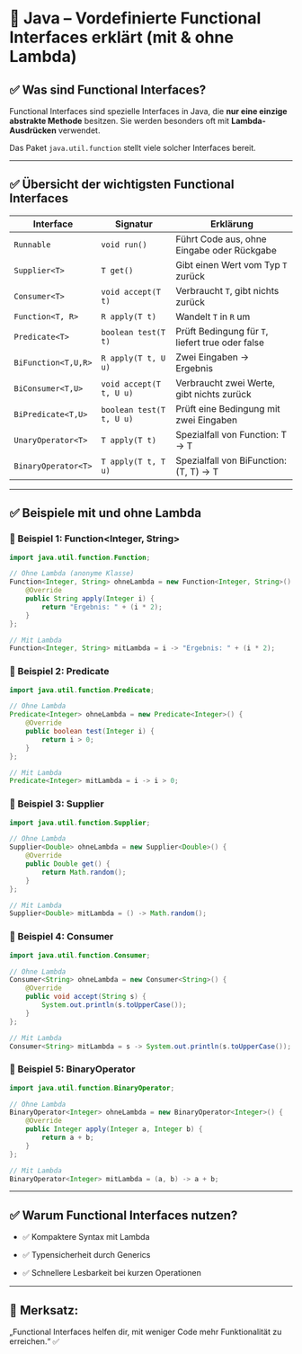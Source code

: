 # 📖 Java – Vordefinierte Functional Interfaces erklärt (mit & ohne Lambda)

## ✅ Was sind Functional Interfaces?

Functional Interfaces sind spezielle Interfaces in Java, die **nur eine einzige abstrakte Methode** besitzen. Sie werden besonders oft mit **Lambda-Ausdrücken** verwendet.

Das Paket `java.util.function` stellt viele solcher Interfaces bereit.

---

## ✅ Übersicht der wichtigsten Functional Interfaces

| Interface               | Signatur                        | Erklärung                                            |
|--------------------------|----------------------------------|------------------------------------------------------|
| `Runnable`               | `void run()`                    | Führt Code aus, ohne Eingabe oder Rückgabe           |
| `Supplier<T>`            | `T get()`                       | Gibt einen Wert vom Typ `T` zurück                   |
| `Consumer<T>`            | `void accept(T t)`              | Verbraucht `T`, gibt nichts zurück                   |
| `Function<T, R>`         | `R apply(T t)`                  | Wandelt `T` in `R` um                                |
| `Predicate<T>`           | `boolean test(T t)`             | Prüft Bedingung für `T`, liefert true oder false    |
| `BiFunction<T,U,R>`      | `R apply(T t, U u)`             | Zwei Eingaben → Ergebnis                             |
| `BiConsumer<T,U>`        | `void accept(T t, U u)`         | Verbraucht zwei Werte, gibt nichts zurück            |
| `BiPredicate<T,U>`       | `boolean test(T t, U u)`        | Prüft eine Bedingung mit zwei Eingaben               |
| `UnaryOperator<T>`       | `T apply(T t)`                  | Spezialfall von Function: T → T                      |
| `BinaryOperator<T>`      | `T apply(T t, T u)`             | Spezialfall von BiFunction: (T, T) → T               |

---

## ✅ Beispiele mit und ohne Lambda

### 🎁 Beispiel 1: Function<Integer, String>

```java
import java.util.function.Function;

// Ohne Lambda (anonyme Klasse)
Function<Integer, String> ohneLambda = new Function<Integer, String>() {
    @Override
    public String apply(Integer i) {
        return "Ergebnis: " + (i * 2);
    }
};

// Mit Lambda
Function<Integer, String> mitLambda = i -> "Ergebnis: " + (i * 2);
```

### 🎁 Beispiel 2: Predicate<Integer>

```java
import java.util.function.Predicate;

// Ohne Lambda
Predicate<Integer> ohneLambda = new Predicate<Integer>() {
    @Override
    public boolean test(Integer i) {
        return i > 0;
    }
};

// Mit Lambda
Predicate<Integer> mitLambda = i -> i > 0;
```

### 🎁 Beispiel 3: Supplier<Double>

```java
import java.util.function.Supplier;

// Ohne Lambda
Supplier<Double> ohneLambda = new Supplier<Double>() {
    @Override
    public Double get() {
        return Math.random();
    }
};

// Mit Lambda
Supplier<Double> mitLambda = () -> Math.random();
```

### 🎁 Beispiel 4: Consumer<String>

```java
import java.util.function.Consumer;

// Ohne Lambda
Consumer<String> ohneLambda = new Consumer<String>() {
    @Override
    public void accept(String s) {
        System.out.println(s.toUpperCase());
    }
};

// Mit Lambda
Consumer<String> mitLambda = s -> System.out.println(s.toUpperCase());
```

### 🎁 Beispiel 5: BinaryOperator<Integer>

```java
import java.util.function.BinaryOperator;

// Ohne Lambda
BinaryOperator<Integer> ohneLambda = new BinaryOperator<Integer>() {
    @Override
    public Integer apply(Integer a, Integer b) {
        return a + b;
    }
};

// Mit Lambda
BinaryOperator<Integer> mitLambda = (a, b) -> a + b;
```

---

## ✅ Warum Functional Interfaces nutzen?
- ✅ Kompaktere Syntax mit Lambda

- ✅ Typensicherheit durch Generics

- ✅ Schnellere Lesbarkeit bei kurzen Operationen


---

## 🎁 Merksatz:
„Functional Interfaces helfen dir, mit weniger Code mehr Funktionalität zu erreichen.“ ✅